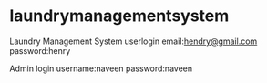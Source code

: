 # laundrymanagementsystem
Laundry Management System
userlogin
email:hendry@gmail.com
password:henry

Admin login
username:naveen
password:naveen
